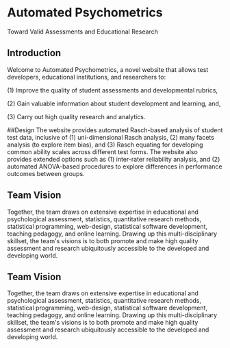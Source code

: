 # Automated Psychometrics
Toward Valid Assessments and Educational Research


## Introduction
Welcome to Automated Psychometrics, a novel website that allows test developers, educational institutions, and researchers to:

(1) Improve the quality of student assessments and developmental rubrics,

(2) Gain valuable information about student development and learning, and,

(3) Carry out high quality research and analytics.

##Design
The website provides automated Rasch-based analysis of student test data, inclusive of (1) uni-dimensional Rasch analysis, (2) many facets analysis (to explore item bias), and (3) Rasch equating for developing common ability scales across different test forms. The website also provides extended options such as (1) inter-rater reliability analysis, and (2) automated ANOVA-based procedures to explore differences in performance outcomes between groups.

## Team Vision
Together, the team draws on extensive expertise in educational and psychological assessment, statistics, quantitative research methods, statistical programming, web-design, statistical software development, teaching pedagogy, and online learning. Drawing up this multi-disciplinary skillset, the team's visions is to both promote and make high quality assessment and research ubiquitously accessible to the developed and developing world.

## Team Vision
Together, the team draws on extensive expertise in educational and psychological assessment, statistics, quantitative research methods, statistical programming, web-design, statistical software development, teaching pedagogy, and online learning. Drawing up this multi-disciplinary skillset, the team's visions is to both promote and make high quality assessment and research ubiquitously accessible to the developed and developing world.